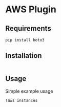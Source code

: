 # AWS Plugin

Requirements
---
```
pip install boto3
```

Installation
---
```

```

Usage
---
Simple example usage

```
!aws instances
```
